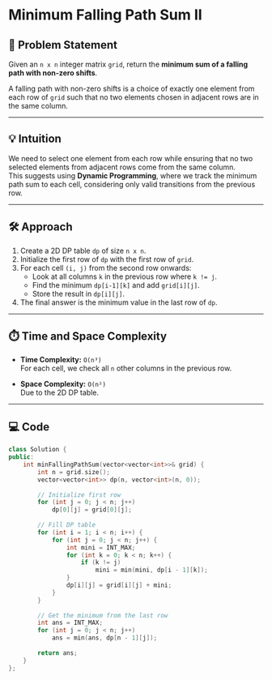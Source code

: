 # Minimum Falling Path Sum II

## 🧩 Problem Statement

Given an `n x n` integer matrix `grid`, return the **minimum sum of a falling path with non-zero shifts**.

A falling path with non-zero shifts is a choice of exactly one element from each row of `grid` such that no two elements chosen in adjacent rows are in the same column.

---

## 💡 Intuition

We need to select one element from each row while ensuring that no two selected elements from adjacent rows come from the same column.  
This suggests using **Dynamic Programming**, where we track the minimum path sum to each cell, considering only valid transitions from the previous row.

---

## 🛠️ Approach

1. Create a 2D DP table `dp` of size `n x n`.
2. Initialize the first row of `dp` with the first row of `grid`.
3. For each cell `(i, j)` from the second row onwards:
   - Look at all columns `k` in the previous row where `k != j`.
   - Find the minimum `dp[i-1][k]` and add `grid[i][j]`.
   - Store the result in `dp[i][j]`.
4. The final answer is the minimum value in the last row of `dp`.

---

## ⏱️ Time and Space Complexity

- **Time Complexity:** `O(n³)`  
  For each cell, we check all `n` other columns in the previous row.

- **Space Complexity:** `O(n²)`  
  Due to the 2D DP table.

---

## 💻 Code

```cpp
class Solution {
public:
    int minFallingPathSum(vector<vector<int>>& grid) {
        int n = grid.size();
        vector<vector<int>> dp(n, vector<int>(n, 0));
        
        // Initialize first row
        for (int j = 0; j < n; j++) 
            dp[0][j] = grid[0][j];
        
        // Fill DP table
        for (int i = 1; i < n; i++) {
            for (int j = 0; j < n; j++) {
                int mini = INT_MAX;
                for (int k = 0; k < n; k++) {
                    if (k != j)
                        mini = min(mini, dp[i - 1][k]);
                }
                dp[i][j] = grid[i][j] + mini;
            }
        }
        
        // Get the minimum from the last row
        int ans = INT_MAX;
        for (int j = 0; j < n; j++) 
            ans = min(ans, dp[n - 1][j]);
        
        return ans;
    }
};
